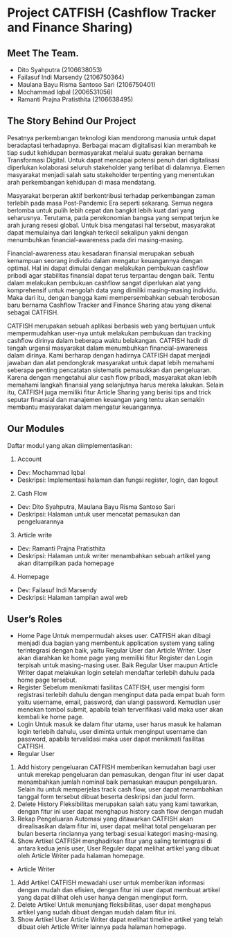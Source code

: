 # Project CATFISH (Cashflow Tracker and Finance Sharing)

## Meet The Team.

- Dito Syahputra (2106638053)
- Failasuf Indi Marsendy (2106750364)
- Maulana Bayu Risma Santoso Sari (2106750401)
- Mochammad Iqbal (2006531056)
- Ramanti Prajna Pratisthita (2106638495)

## The Story Behind Our Project

Pesatnya perkembangan teknologi kian mendorong manusia untuk dapat beradaptasi terhadapnya. Berbagai macam digitalisasi kian merambah ke tiap sudut kehidupan bermasyarakat melalui suatu gerakan bernama Transformasi Digital. Untuk dapat mencapai potensi penuh dari digitalisasi diperlukan kolaborasi seluruh stakeholder yang terlibat di dalamnya. Elemen masyarakat menjadi salah satu stakeholder terpenting yang menentukan arah perkembangan kehidupan di masa mendatang.

Masyarakat berperan aktif berkontribusi terhadap perkembangan zaman terlebih pada masa Post-Pandemic Era seperti sekarang. Semua negara berlomba untuk pulih lebih cepat dan bangkit lebih kuat dari yang seharusnya. Terutama, pada perekonomian bangsa yang sempat terjun ke arah jurang resesi global. Untuk bisa mengatasi hal tersebut, masyarakat dapat memulainya dari langkah terkecil sekalipun yakni dengan menumbuhkan financial-awareness pada diri masing-masing.

Financial-awareness atau kesadaran finansial merupakan sebuah kemampuan seorang individu dalam mengatur keuangannya dengan optimal. Hal ini dapat dimulai dengan melakukan pembukuan cashflow pribadi agar stabilitas finansial dapat terus terpantau dengan baik. Tentu dalam melakukan pembukuan cashflow sangat diperlukan alat yang komprehensif untuk mengolah data yang dimiliki masing-masing individu. Maka dari itu, dengan bangga kami mempersembahkan sebuah terobosan baru bernama Cashflow Tracker and Finance Sharing atau yang dikenal sebagai CATFISH.

CATFISH merupakan sebuah aplikasi berbasis web yang bertujuan untuk mempermudahkan user-nya untuk melakukan pembukuan dan tracking cashflow dirinya dalam beberapa waktu belakangan. CATFISH hadir di tengah urgensi masyarakat dalam menumbuhkan financial-awareness dalam dirinya. Kami berharap dengan hadirnya CATFISH dapat menjadi jawaban dan alat pendongkrak masyarakat untuk dapat lebih memahami seberapa penting pencatatan sistematis pemasukkan dan pengeluaran. Karena dengan mengetahui alur cash flow pribadi, masyarakat akan lebih memahami langkah finansial yang selanjutnya harus mereka lakukan. Selain itu, CATFISH juga memiliki fitur Article Sharing yang berisi tips and trick seputar finansial dan manajemen keuangan yang tentu akan semakin membantu masyarakat dalam mengatur keuangannya.

## Our Modules

Daftar modul yang akan diimplementasikan:

1. Account
- Dev: Mochammad Iqbal
- Deskripsi: Implementasi halaman dan fungsi register, login, dan logout

2. Cash Flow
- Dev: Dito Syahputra, Maulana Bayu Risma Santoso Sari
- Deskripsi: Halaman untuk user mencatat pemasukan dan pengeluarannya

3. Article write
- Dev: Ramanti Prajna Pratisthita
- Deskripsi: Halaman untuk writer menambahkan sebuah artikel yang akan ditampilkan pada homepage


4. Homepage
- Dev: Failasuf Indi Marsendy
- Deskripsi: Halaman tampilan awal web


## User’s Roles

- Home Page
Untuk mempermudah akses user. CATFISH akan dibagi menjadi dua bagian yang membentuk application system yang saling terintegrasi dengan baik, yaitu Regular User dan Article Writer. User akan diarahkan ke home page yang memiliki fitur Register dan Login terpisah untuk masing-masing user. Baik Regular User maupun Article Writer dapat melakukan login setelah mendaftar terlebih dahulu pada home page tersebut.
- Register
Sebelum menikmati fasilitas CATFISH, user mengisi form registrasi terlebih dahulu dengan menginput data pada empat buah form yaitu username, email, password, dan ulangi password. Kemudian user menekan tombol submit, apabila telah terverifikasi valid maka user akan kembali ke home page.
- Login
Untuk masuk ke dalam fitur utama, user harus masuk ke halaman login terlebih dahulu, user diminta untuk menginput username dan password, apabila tervalidasi maka user dapat menikmati fasilitas CATFISH.
- Regular User
1. Add history pengeluaran
CATFISH memberikan kemudahan bagi user untuk merekap pengeluaran dan pemasukan, dengan fitur ini user dapat menambahkan jumlah nominal baik pemasukan maupun pengeluaran. Selain itu untuk memperjelas track cash flow, user dapat menambahkan tanggal form tersebut dibuat beserta deskripsi dan judul form.
2. Delete History
Fleksibilitas merupakan salah satu yang kami tawarkan, dengan fitur ini user dapat menghapus history cash flow dengan mudah
3. Rekap Pengeluaran
Automasi yang ditawarkan CATFISH akan direalisasikan dalam fitur ini, user dapat melihat total pengeluaran per bulan beserta rinciannya yang terbagi sesuai kategori masing-masing.
4. Show Artikel
	CATFISH menghadirkan fitur yang saling terintegrasi di antara kedua jenis user, User Reguler dapat melihat artikel yang dibuat oleh Article Writer pada halaman homepage.


- Article Writer
1. Add Artikel
CATFISH mewadahi user untuk memberikan informasi dengan mudah dan efisien, dengan fitur ini user dapat membuat artikel yang dapat dilihat oleh user hanya dengan menginput form.
2. Delete Artikel
Untuk menunjang fleksibilitas, user dapat menghapus artikel yang sudah dibuat dengan mudah dalam fitur ini.
3. Show Artikel
	User Article Writer dapat melihat timeline artikel yang telah dibuat oleh Article Writer lainnya pada halaman homepage.
